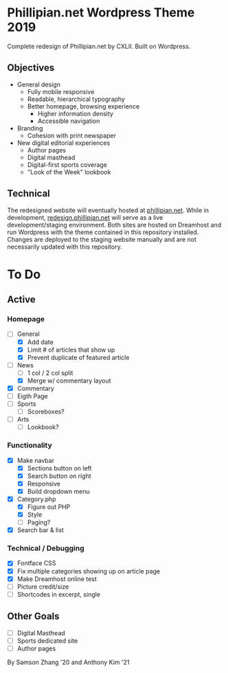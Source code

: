# Phillipian.net Wordpress Theme 2019

Complete redesign of Phillipian.net by CXLII. Built on Wordpress.

## Objectives
- General design
  - Fully mobile responsive
  - Readable, hierarchical typography
  - Better homepage, browsing experience
    - Higher information density
    - Accessible navigation
- Branding
  - Cohesion with print newspaper
- New digital editorial experiences
  - Author pages
  - Digital masthead
  - Digital-first sports coverage
  - "Look of the Week" lookbook

## Technical
The redesigned website will eventually hosted at [phillipian.net](http://phillipian.net/). While in development, [redesign.phillipian.net](https://redesign.phillipian.net/) will serve as a live development/staging environment. Both sites are hosted on Dreamhost and run Wordpress with the theme contained in this repository installed. Changes are deployed to the staging website manually and are not necessarily updated with this repository.

# To Do

## Active

### Homepage
- [ ] General
  - [X] Add date
  - [X] Limit # of articles that show up
  - [X] Prevent duplicate of featured article
- [ ] News
  - [ ] 1 col / 2 col split
  - [X] Merge w/ commentary layout
- [X] Commentary
- [ ] Eigth Page
- [ ] Sports
  - [ ] Scoreboxes?
- [ ] Arts
  - [ ] Lookbook?

### Functionality
- [X] Make navbar
  - [X] Sections button on left
  - [X] Search button on right
  - [X] Responsive
  - [X] Build dropdown menu
- [X] Category.php
  - [X] Figure out PHP
  - [X] Style
  - [ ] Paging?
- [X] Search bar & list

### Technical / Debugging
- [X] Fontface CSS
- [X] Fix multiple categories showing up on article page
- [X] Make Dreamhost online test
- [ ] Picture credit/size
- [ ] Shortcodes in excerpt, single

## Other Goals

- [ ] Digital Masthead
- [ ] Sports dedicated site
- [ ] Author pages
  
By Samson Zhang '20 and Anthony Kim '21
